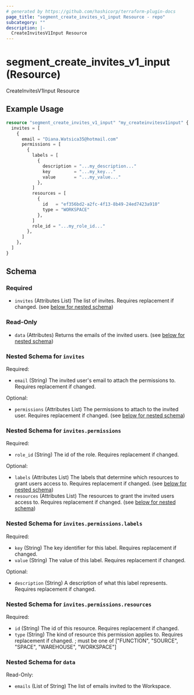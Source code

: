 ```yaml
---
# generated by https://github.com/hashicorp/terraform-plugin-docs
page_title: "segment_create_invites_v1_input Resource - repo"
subcategory: ""
description: |-
  CreateInvitesV1Input Resource
---
```


# segment_create_invites_v1_input (Resource)

CreateInvitesV1Input Resource

## Example Usage

```terraform
resource "segment_create_invites_v1_input" "my_createinvitesv1input" {
  invites = [
    {
      email = "Diana.Watsica35@hotmail.com"
      permissions = [
        {
          labels = [
            {
              description = "...my_description..."
              key         = "...my_key..."
              value       = "...my_value..."
            },
          ]
          resources = [
            {
              id   = "ef356bd2-a2fc-4f13-8b49-24ed7423a910"
              type = "WORKSPACE"
            },
          ]
          role_id = "...my_role_id..."
        },
      ]
    },
  ]
}
```

<!-- schema generated by tfplugindocs -->
## Schema

### Required

- `invites` (Attributes List) The list of invites. Requires replacement if changed. (see [below for nested schema](#nestedatt--invites))

### Read-Only

- `data` (Attributes) Returns the emails of the invited users. (see [below for nested schema](#nestedatt--data))

<a id="nestedatt--invites"></a>
### Nested Schema for `invites`

Required:

- `email` (String) The invited user's email to attach the permissions to. Requires replacement if changed.

Optional:

- `permissions` (Attributes List) The permissions to attach to the invited user. Requires replacement if changed. (see [below for nested schema](#nestedatt--invites--permissions))

<a id="nestedatt--invites--permissions"></a>
### Nested Schema for `invites.permissions`

Required:

- `role_id` (String) The id of the role. Requires replacement if changed.

Optional:

- `labels` (Attributes List) The labels that determine which resources to grant users access to. Requires replacement if changed. (see [below for nested schema](#nestedatt--invites--permissions--labels))
- `resources` (Attributes List) The resources to grant the invited users access to. Requires replacement if changed. (see [below for nested schema](#nestedatt--invites--permissions--resources))

<a id="nestedatt--invites--permissions--labels"></a>
### Nested Schema for `invites.permissions.labels`

Required:

- `key` (String) The key identifier for this label. Requires replacement if changed.
- `value` (String) The value of this label. Requires replacement if changed.

Optional:

- `description` (String) A description of what this label represents. Requires replacement if changed.


<a id="nestedatt--invites--permissions--resources"></a>
### Nested Schema for `invites.permissions.resources`

Required:

- `id` (String) The id of this resource. Requires replacement if changed.
- `type` (String) The kind of resource this permission applies to. Requires replacement if changed. ; must be one of ["FUNCTION", "SOURCE", "SPACE", "WAREHOUSE", "WORKSPACE"]




<a id="nestedatt--data"></a>
### Nested Schema for `data`

Read-Only:

- `emails` (List of String) The list of emails invited to the Workspace.


